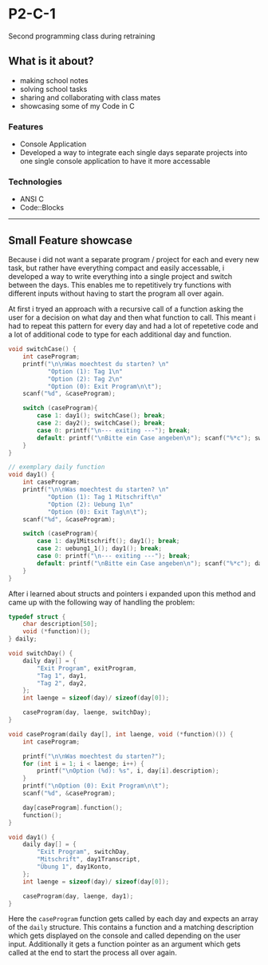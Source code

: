 # P2-C-1
Second programming class during retraining

## What is it about?

- making school notes
- solving school tasks
- sharing and collaborating with class mates
- showcasing some of my Code in C

### Features

- Console Application
- Developed a way to integrate each single days separate projects into one single console application to have it more accessable

### Technologies

- ANSI C
- Code::Blocks 

---

## Small Feature showcase

Because i did not want a separate program / project for each and every new task, but rather have everything compact and easily accessable, i developed a way to write everything into a single project and switch between the days. This enables me to repetitively try functions with different inputs without having to start the program all over again.

At first i tryed an approach with a recursive call of a function asking the user for a decision on what day and then what function to call. This meant i had to repeat this pattern for every day and had a lot of repetetive code and a lot of additional code to type for each additional day and function.

```c
void switchCase() {
    int caseProgram;
    printf("\n\nWas moechtest du starten? \n"
           "Option (1): Tag 1\n"
           "Option (2): Tag 2\n"
           "Option (0): Exit Program\n\t");
    scanf("%d", &caseProgram);

    switch (caseProgram){
        case 1: day1(); switchCase(); break;
        case 2: day2(); switchCase(); break;
        case 0: printf("\n--- exiting ---"); break;
        default: printf("\nBitte ein Case angeben\n"); scanf("%*c"); switchCase(); break;
    }
}

// exemplary daily function
void day1() {
    int caseProgram;
    printf("\n\nWas moechtest du starten? \n"
           "Option (1): Tag 1 Mitschrift\n"
           "Option (2): Uebung 1\n"
           "Option (0): Exit Tag\n\t");
    scanf("%d", &caseProgram);

    switch (caseProgram){
        case 1: day1Mitschrift(); day1(); break;
        case 2: uebung1_1(); day1(); break;
        case 0: printf("\n--- exiting ---"); break;
        default: printf("\nBitte ein Case angeben\n"); scanf("%*c"); day1(); break;
    }
}
```

After i learned about structs and pointers i expanded upon this method and came up with the following way of handling the problem:

```c
typedef struct {
    char description[50];
    void (*function)();
} daily;

void switchDay() {
    daily day[] = {
        "Exit Program", exitProgram,
        "Tag 1", day1,
        "Tag 2", day2,
    };
    int laenge = sizeof(day)/ sizeof(day[0]);

    caseProgram(day, laenge, switchDay);
}

void caseProgram(daily day[], int laenge, void (*function)()) {
    int caseProgram;

    printf("\n\nWas moechtest du starten?");
    for (int i = 1; i < laenge; i++) {
        printf("\nOption (%d): %s", i, day[i].description);
    }
    printf("\nOption (0): Exit Program\n\t");
    scanf("%d", &caseProgram);

    day[caseProgram].function();
    function();
}

void day1() {
    daily day[] = {
        "Exit Program", switchDay,
        "Mitschrift", day1Transcript,
        "Übung 1", day1Konto,
    };
    int laenge = sizeof(day)/ sizeof(day[0]);

    caseProgram(day, laenge, day1);
}
```

Here the `caseProgram` function gets called by each day and expects an array of the `daily` structure. This contains a function and a matching description which gets displayed on the console and called depending on the user input. Additionally it gets a function pointer as an argument which gets called at the end to start the process all over again.